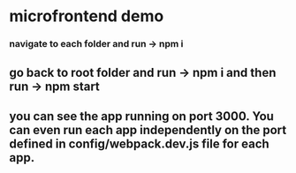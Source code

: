 # microfrontend demo

### navigate to each folder and run -> npm i
## go back to root folder and run -> npm i and then run -> npm start
## you can see the app running on port 3000. You can even run each app independently on the port defined in config/webpack.dev.js file for each app.
